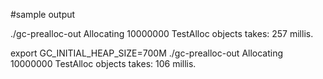 #sample output

./gc-prealloc-out 
Allocating 10000000 TestAlloc objects takes: 257 millis.

export GC_INITIAL_HEAP_SIZE=700M
./gc-prealloc-out
Allocating 10000000 TestAlloc objects takes: 106 millis.
